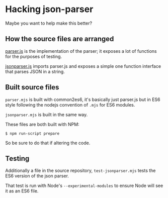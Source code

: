 # Hacking json-parser

Maybe you want to help make this better?


## How the source files are arranged

[parser.js](parser.js) is the implementation of the parser; it exposes
a lot of functions for the purposes of testing.

[jsonparser.js](jsonparser.js) imports parser.js and exposes a simple
one function interface that parses JSON in a string.


## Built source files

`parser.mjs` is built with common2es6, it's basically just parser.js
but in ES6 style following the nodejs convention of `.mjs` for ES6
modules.

`jsonparser.mjs` is built in the same way.

These files are both built with NPM:

```
$ npm run-script prepare
```

So be sure to do that if altering the code.


## Testing

Additionally a file in the source repository, `test-jsonparser.mjs`
tests the ES6 version of the json parser. 

That test is run with Node's `--experimental-modules` to ensure Node
will see it as an ES6 file.


